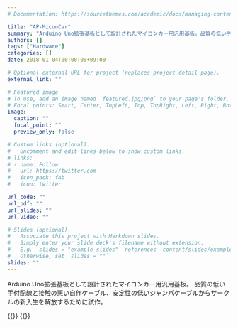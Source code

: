 ```yaml
---
# Documentation: https://sourcethemes.com/academic/docs/managing-content/

title: "AP-MiconCar"
summary: "Arduino Uno拡張基板として設計されたマイコンカー用汎用基板。品質の低い手付配線と接触の悪い自作ケーブル、安定性の低いジャンパケーブルからサークルの新入生を解放するために試作。"
authors: []
tags: ["Hardware"]
categories: []
date: 2018-01-04T00:00:00+09:00

# Optional external URL for project (replaces project detail page).
external_link: ""

# Featured image
# To use, add an image named `featured.jpg/png` to your page's folder.
# Focal points: Smart, Center, TopLeft, Top, TopRight, Left, Right, BottomLeft, Bottom, BottomRight.
image:
  caption: ""
  focal_point: ""
  preview_only: false

# Custom links (optional).
#   Uncomment and edit lines below to show custom links.
# links:
# - name: Follow
#   url: https://twitter.com
#   icon_pack: fab
#   icon: twitter

url_code: ""
url_pdf: ""
url_slides: ""
url_video: ""

# Slides (optional).
#   Associate this project with Markdown slides.
#   Simply enter your slide deck's filename without extension.
#   E.g. `slides = "example-slides"` references `content/slides/example-slides.md`.
#   Otherwise, set `slides = ""`.
slides: ""
---
```

Arduino Uno拡張基板として設計されたマイコンカー用汎用基板。
品質の低い手付配線と接触の悪い自作ケーブル、安定性の低いジャンパケーブルからサークルの新入生を解放するために試作。

{{<tweet user="dadenCKEP" id="948836779678826496">}}
{{<tweet user="dadenCKEP" id="949289001323716608">}}
